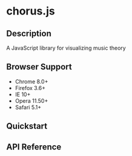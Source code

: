 # chorus.js

## Description
A JavaScript library for visualizing music theory

## Browser Support
* Chrome 8.0+
* Firefox 3.6+
* IE 10+
* Opera 11.50+
* Safari 5.1+

## Quickstart

## API Reference
